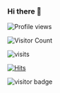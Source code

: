 ### Hi there 👋

<!--
**VictorPoprozhuk/VictorPoprozhuk** is a ✨ _special_ ✨ repository because its `README.md` (this file) appears on your GitHub profile.

Here are some ideas to get you started:

- 🔭 I’m currently working on ...
- 🌱 I’m currently learning ...
- 👯 I’m looking to collaborate on ...
- 🤔 I’m looking for help with ...
- 💬 Ask me about ...
- 📫 How to reach me: ...
- 😄 Pronouns: ...
- ⚡ Fun fact: ...
-->
![Profile views](https://gpvc.arturio.dev/VictorPoprozhuk)

![Visitor Count](https://profile-counter.glitch.me/VictorPoprozhuk/count.svg)

![visits](https://visit-counter.vercel.app/counter.png?page=&s=40&c=00ff00&bg=00000000&no=2&ff=digi)

[![Hits](https://hits.seeyoufarm.com/api/count/incr/badge.svg?url=https%3A%2F%2Fgithub.com%2FVictorPoprozhuk&count_bg=%2379C83D&title_bg=%23555555&icon=&icon_color=%23E7E7E7&title=hits&edge_flat=false)](https://hits.seeyoufarm.com)

![visitor badge](https://visitor-badge.glitch.me/badge?page_id=jwenjian.visitor-badge)
